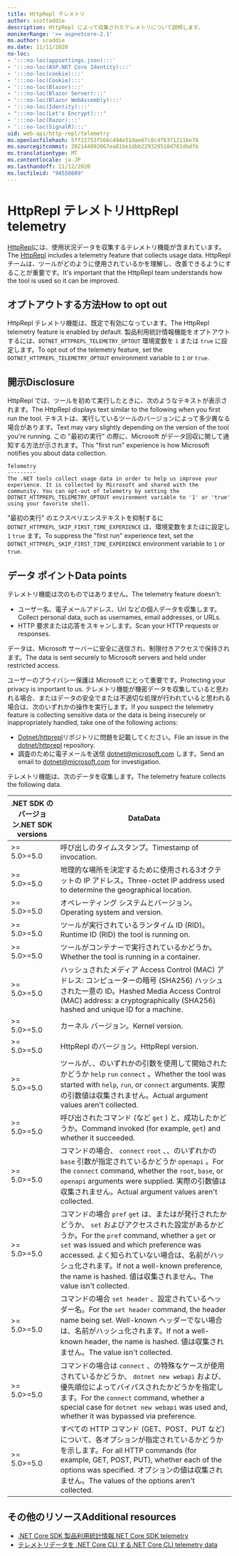 ```yaml
---
title: HttpRepl テレメトリ
author: scottaddie
description: HttpRepl によって収集されたテレメトリについて説明します。
monikerRange: '>= aspnetcore-2.1'
ms.author: scaddie
ms.date: 11/11/2020
no-loc:
- ':::no-loc(appsettings.json):::'
- ':::no-loc(ASP.NET Core Identity):::'
- ':::no-loc(cookie):::'
- ':::no-loc(Cookie):::'
- ':::no-loc(Blazor):::'
- ':::no-loc(Blazor Server):::'
- ':::no-loc(Blazor WebAssembly):::'
- ':::no-loc(Identity):::'
- ":::no-loc(Let's Encrypt):::"
- ':::no-loc(Razor):::'
- ':::no-loc(SignalR):::'
uid: web-api/http-repl/telemetry
ms.openlocfilehash: 5ff22753f566c494e51dae67c8c4f6371211be78
ms.sourcegitcommit: 202144092067ea81be1dbb229329518d781dbdfb
ms.translationtype: MT
ms.contentlocale: ja-JP
ms.lasthandoff: 11/12/2020
ms.locfileid: "94550609"
---
```

# <a name="httprepl-telemetry"></a><span data-ttu-id="20a5a-103">HttpRepl テレメトリ</span><span class="sxs-lookup"><span data-stu-id="20a5a-103">HttpRepl telemetry</span></span>

<span data-ttu-id="20a5a-104">[HttpRepl](xref:web-api/http-repl)には、使用状況データを収集するテレメトリ機能が含まれています。</span><span class="sxs-lookup"><span data-stu-id="20a5a-104">The [HttpRepl](xref:web-api/http-repl) includes a telemetry feature that collects usage data.</span></span> <span data-ttu-id="20a5a-105">HttpRepl チームは、ツールがどのように使用されているかを理解し、改善できるようにすることが重要です。</span><span class="sxs-lookup"><span data-stu-id="20a5a-105">It's important that the HttpRepl team understands how the tool is used so it can be improved.</span></span>

## <a name="how-to-opt-out"></a><span data-ttu-id="20a5a-106">オプトアウトする方法</span><span class="sxs-lookup"><span data-stu-id="20a5a-106">How to opt out</span></span>

<span data-ttu-id="20a5a-107">HttpRepl テレメトリ機能は、既定で有効になっています。</span><span class="sxs-lookup"><span data-stu-id="20a5a-107">The HttpRepl telemetry feature is enabled by default.</span></span> <span data-ttu-id="20a5a-108">製品利用統計情報機能をオプトアウトするには、`DOTNET_HTTPREPL_TELEMETRY_OPTOUT` 環境変数を `1` または `true` に設定します。</span><span class="sxs-lookup"><span data-stu-id="20a5a-108">To opt out of the telemetry feature, set the `DOTNET_HTTPREPL_TELEMETRY_OPTOUT` environment variable to `1` or `true`.</span></span>

## <a name="disclosure"></a><span data-ttu-id="20a5a-109">開示</span><span class="sxs-lookup"><span data-stu-id="20a5a-109">Disclosure</span></span>

<span data-ttu-id="20a5a-110">HttpRepl では、ツールを初めて実行したときに、次のようなテキストが表示されます。</span><span class="sxs-lookup"><span data-stu-id="20a5a-110">The HttpRepl displays text similar to the following when you first run the tool.</span></span> <span data-ttu-id="20a5a-111">テキストは、実行しているツールのバージョンによって多少異なる場合があります。</span><span class="sxs-lookup"><span data-stu-id="20a5a-111">Text may vary slightly depending on the version of the tool you're running.</span></span> <span data-ttu-id="20a5a-112">この "最初の実行" の際に、Microsoft がデータ回収に関して通知する方法が示されます。</span><span class="sxs-lookup"><span data-stu-id="20a5a-112">This "first run" experience is how Microsoft notifies you about data collection.</span></span>

```console
Telemetry
---------
The .NET tools collect usage data in order to help us improve your experience. It is collected by Microsoft and shared with the community. You can opt-out of telemetry by setting the DOTNET_HTTPREPL_TELEMETRY_OPTOUT environment variable to '1' or 'true' using your favorite shell.
```

<span data-ttu-id="20a5a-113">"最初の実行" のエクスペリエンステキストを抑制するに `DOTNET_HTTPREPL_SKIP_FIRST_TIME_EXPERIENCE` は、環境変数をまたはに設定し `1` `true` ます。</span><span class="sxs-lookup"><span data-stu-id="20a5a-113">To suppress the "first run" experience text, set the `DOTNET_HTTPREPL_SKIP_FIRST_TIME_EXPERIENCE` environment variable to `1` or `true`.</span></span>

## <a name="data-points"></a><span data-ttu-id="20a5a-114">データ ポイント</span><span class="sxs-lookup"><span data-stu-id="20a5a-114">Data points</span></span>

<span data-ttu-id="20a5a-115">テレメトリ機能は次のものではありません。</span><span class="sxs-lookup"><span data-stu-id="20a5a-115">The telemetry feature doesn't:</span></span>

* <span data-ttu-id="20a5a-116">ユーザー名、電子メールアドレス、Url などの個人データを収集します。</span><span class="sxs-lookup"><span data-stu-id="20a5a-116">Collect personal data, such as usernames, email addresses, or URLs.</span></span>
* <span data-ttu-id="20a5a-117">HTTP 要求または応答をスキャンします。</span><span class="sxs-lookup"><span data-stu-id="20a5a-117">Scan your HTTP requests or responses.</span></span>

<span data-ttu-id="20a5a-118">データは、Microsoft サーバーに安全に送信され、制限付きアクセスで保持されます。</span><span class="sxs-lookup"><span data-stu-id="20a5a-118">The data is sent securely to Microsoft servers and held under restricted access.</span></span>

<span data-ttu-id="20a5a-119">ユーザーのプライバシー保護は Microsoft にとって重要です。</span><span class="sxs-lookup"><span data-stu-id="20a5a-119">Protecting your privacy is important to us.</span></span> <span data-ttu-id="20a5a-120">テレメトリ機能が機密データを収集していると思われる場合、またはデータの安全でまたは不適切な処理が行われていると思われる場合は、次のいずれかの操作を実行します。</span><span class="sxs-lookup"><span data-stu-id="20a5a-120">If you suspect the telemetry feature is collecting sensitive data or the data is being insecurely or inappropriately handled, take one of the following actions:</span></span>

* <span data-ttu-id="20a5a-121">[Dotnet/httprepl](https://github.com/dotnet/httprepl/issues)リポジトリに問題を記載してください。</span><span class="sxs-lookup"><span data-stu-id="20a5a-121">File an issue in the [dotnet/httprepl](https://github.com/dotnet/httprepl/issues) repository.</span></span>
* <span data-ttu-id="20a5a-122">調査のために電子メールを送信 [dotnet@microsoft.com](mailto:dotnet@microsoft.com) します。</span><span class="sxs-lookup"><span data-stu-id="20a5a-122">Send an email to [dotnet@microsoft.com](mailto:dotnet@microsoft.com) for investigation.</span></span>

<span data-ttu-id="20a5a-123">テレメトリ機能は、次のデータを収集します。</span><span class="sxs-lookup"><span data-stu-id="20a5a-123">The telemetry feature collects the following data.</span></span>

| <span data-ttu-id="20a5a-124">.NET SDK のバージョン</span><span class="sxs-lookup"><span data-stu-id="20a5a-124">.NET SDK versions</span></span> | <span data-ttu-id="20a5a-125">Data</span><span class="sxs-lookup"><span data-stu-id="20a5a-125">Data</span></span> |
|--------------|------|
| <span data-ttu-id="20a5a-126">>= 5.0</span><span class="sxs-lookup"><span data-stu-id="20a5a-126">>=5.0</span></span>        | <span data-ttu-id="20a5a-127">呼び出しのタイムスタンプ。</span><span class="sxs-lookup"><span data-stu-id="20a5a-127">Timestamp of invocation.</span></span> |
| <span data-ttu-id="20a5a-128">>= 5.0</span><span class="sxs-lookup"><span data-stu-id="20a5a-128">>=5.0</span></span>        | <span data-ttu-id="20a5a-129">地理的な場所を決定するために使用される3オクテットの IP アドレス。</span><span class="sxs-lookup"><span data-stu-id="20a5a-129">Three-octet IP address used to determine the geographical location.</span></span> |
| <span data-ttu-id="20a5a-130">>= 5.0</span><span class="sxs-lookup"><span data-stu-id="20a5a-130">>=5.0</span></span>        | <span data-ttu-id="20a5a-131">オペレーティング システムとバージョン。</span><span class="sxs-lookup"><span data-stu-id="20a5a-131">Operating system and version.</span></span> |
| <span data-ttu-id="20a5a-132">>= 5.0</span><span class="sxs-lookup"><span data-stu-id="20a5a-132">>=5.0</span></span>        | <span data-ttu-id="20a5a-133">ツールが実行されているランタイム ID (RID)。</span><span class="sxs-lookup"><span data-stu-id="20a5a-133">Runtime ID (RID) the tool is running on.</span></span> |
| <span data-ttu-id="20a5a-134">>= 5.0</span><span class="sxs-lookup"><span data-stu-id="20a5a-134">>=5.0</span></span>        | <span data-ttu-id="20a5a-135">ツールがコンテナーで実行されているかどうか。</span><span class="sxs-lookup"><span data-stu-id="20a5a-135">Whether the tool is running in a container.</span></span> |
| <span data-ttu-id="20a5a-136">>= 5.0</span><span class="sxs-lookup"><span data-stu-id="20a5a-136">>=5.0</span></span>        | <span data-ttu-id="20a5a-137">ハッシュされたメディア Access Control (MAC) アドレス: コンピューターの暗号 (SHA256) ハッシュされた一意の ID。</span><span class="sxs-lookup"><span data-stu-id="20a5a-137">Hashed Media Access Control (MAC) address: a cryptographically (SHA256) hashed and unique ID for a machine.</span></span> |
| <span data-ttu-id="20a5a-138">>= 5.0</span><span class="sxs-lookup"><span data-stu-id="20a5a-138">>=5.0</span></span>        | <span data-ttu-id="20a5a-139">カーネル バージョン。</span><span class="sxs-lookup"><span data-stu-id="20a5a-139">Kernel version.</span></span> |
| <span data-ttu-id="20a5a-140">>= 5.0</span><span class="sxs-lookup"><span data-stu-id="20a5a-140">>=5.0</span></span>        | <span data-ttu-id="20a5a-141">HttpRepl のバージョン。</span><span class="sxs-lookup"><span data-stu-id="20a5a-141">HttpRepl version.</span></span> |
| <span data-ttu-id="20a5a-142">>= 5.0</span><span class="sxs-lookup"><span data-stu-id="20a5a-142">>=5.0</span></span>        | <span data-ttu-id="20a5a-143">ツールが、、のいずれかの引数を使用して開始されたかどうか `help` `run` `connect` 。</span><span class="sxs-lookup"><span data-stu-id="20a5a-143">Whether the tool was started with `help`, `run`, or `connect` arguments.</span></span> <span data-ttu-id="20a5a-144">実際の引数値は収集されません。</span><span class="sxs-lookup"><span data-stu-id="20a5a-144">Actual argument values aren't collected.</span></span> |
| <span data-ttu-id="20a5a-145">>= 5.0</span><span class="sxs-lookup"><span data-stu-id="20a5a-145">>=5.0</span></span>        | <span data-ttu-id="20a5a-146">呼び出されたコマンド (など `get` ) と、成功したかどうか。</span><span class="sxs-lookup"><span data-stu-id="20a5a-146">Command invoked (for example, `get`) and whether it succeeded.</span></span> |
| <span data-ttu-id="20a5a-147">>= 5.0</span><span class="sxs-lookup"><span data-stu-id="20a5a-147">>=5.0</span></span>        | <span data-ttu-id="20a5a-148">コマンドの場合、 `connect` `root` 、、のいずれかの `base` 引数が指定されているかどうか `openapi` 。</span><span class="sxs-lookup"><span data-stu-id="20a5a-148">For the `connect` command, whether the `root`, `base`, or `openapi` arguments were supplied.</span></span> <span data-ttu-id="20a5a-149">実際の引数値は収集されません。</span><span class="sxs-lookup"><span data-stu-id="20a5a-149">Actual argument values aren't collected.</span></span> |
| <span data-ttu-id="20a5a-150">>= 5.0</span><span class="sxs-lookup"><span data-stu-id="20a5a-150">>=5.0</span></span>        | <span data-ttu-id="20a5a-151">コマンドの場合 `pref` `get` は、またはが発行されたかどうか、 `set` およびアクセスされた設定があるかどうか。</span><span class="sxs-lookup"><span data-stu-id="20a5a-151">For the `pref` command, whether a `get` or `set` was issued and which preference was accessed.</span></span> <span data-ttu-id="20a5a-152">よく知られていない場合は、名前がハッシュ化されます。</span><span class="sxs-lookup"><span data-stu-id="20a5a-152">If not a well-known preference, the name is hashed.</span></span> <span data-ttu-id="20a5a-153">値は収集されません。</span><span class="sxs-lookup"><span data-stu-id="20a5a-153">The value isn't collected.</span></span> |
| <span data-ttu-id="20a5a-154">>= 5.0</span><span class="sxs-lookup"><span data-stu-id="20a5a-154">>=5.0</span></span>        | <span data-ttu-id="20a5a-155">コマンドの場合 `set header` 、設定されているヘッダー名。</span><span class="sxs-lookup"><span data-stu-id="20a5a-155">For the `set header` command, the header name being set.</span></span> <span data-ttu-id="20a5a-156">Well-known ヘッダーでない場合は、名前がハッシュ化されます。</span><span class="sxs-lookup"><span data-stu-id="20a5a-156">If not a well-known header, the name is hashed.</span></span> <span data-ttu-id="20a5a-157">値は収集されません。</span><span class="sxs-lookup"><span data-stu-id="20a5a-157">The value isn't collected.</span></span> |
| <span data-ttu-id="20a5a-158">>= 5.0</span><span class="sxs-lookup"><span data-stu-id="20a5a-158">>=5.0</span></span>        | <span data-ttu-id="20a5a-159">コマンドの場合は `connect` 、の特殊なケースが使用されているかどうか、 `dotnet new webapi` および、優先順位によってバイパスされたかどうかを指定します。</span><span class="sxs-lookup"><span data-stu-id="20a5a-159">For the `connect` command, whether a special case for `dotnet new webapi` was used and, whether it was bypassed via preference.</span></span> |
| <span data-ttu-id="20a5a-160">>= 5.0</span><span class="sxs-lookup"><span data-stu-id="20a5a-160">>=5.0</span></span>        | <span data-ttu-id="20a5a-161">すべての HTTP コマンド (GET、POST、PUT など) について、各オプションが指定されているかどうかを示します。</span><span class="sxs-lookup"><span data-stu-id="20a5a-161">For all HTTP commands (for example, GET, POST, PUT), whether each of the options was specified.</span></span> <span data-ttu-id="20a5a-162">オプションの値は収集されません。</span><span class="sxs-lookup"><span data-stu-id="20a5a-162">The values of the options aren't collected.</span></span> |

## <a name="additional-resources"></a><span data-ttu-id="20a5a-163">その他のリソース</span><span class="sxs-lookup"><span data-stu-id="20a5a-163">Additional resources</span></span>

* [<span data-ttu-id="20a5a-164">.NET Core SDK 製品利用統計情報</span><span class="sxs-lookup"><span data-stu-id="20a5a-164">.NET Core SDK telemetry</span></span>](/dotnet/core/tools/telemetry)
* [<span data-ttu-id="20a5a-165">テレメトリデータを .NET Core CLI する</span><span class="sxs-lookup"><span data-stu-id="20a5a-165">.NET Core CLI telemetry data</span></span>](https://dotnet.microsoft.com/platform/telemetry)
